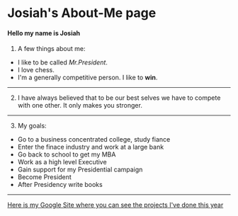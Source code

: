 # Josiah's About-Me page
#### Hello my name is Josiah  
1.  A few things about me:  
* I like to be called _Mr.President_.   
* I love chess.   
* I'm a generally competitive person. I like to **win**.
---
2. I have always believed that to be our best selves we have to compete with one other.
 It only makes you stronger.   
---
3. My goals:
 * Go to a business concentrated college, study fiance
 * Enter the finace industry and work at a large bank 
 * Go back to school to get my MBA 
 * Work as a high level Executive
 * Gain support for my Presidential campaign 
 * Become President 
 * After Presidency write books  
  ---
[Here is my Google Site where you can see the projects I've done this year](https://sites.google.com/a/hstat.org/josiahe2793sep11/)

